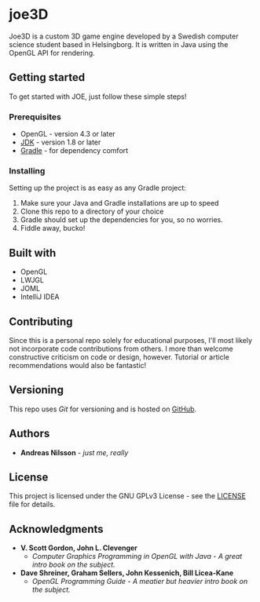 # joe3D

Joe3D is a custom 3D game engine developed by a Swedish computer science student based in Helsingborg. It is written in Java using the OpenGL API for rendering.

## Getting started

To get started with JOE, just follow these simple steps!

### Prerequisites

* OpenGL - version 4.3 or later
* [JDK](https://openjdk.java.net/install/) - version 1.8 or later
* [Gradle](https://gradle.org/install/) - for dependency comfort 

### Installing

Setting up the project is as easy as any Gradle project: 
1. Make sure your Java and Gradle installations are up to speed 
2. Clone this repo to a directory of your choice
3. Gradle should set up the dependencies for you, so no worries.
4. Fiddle away, bucko!

## Built with
* OpenGL
* LWJGL
* JOML
* IntelliJ IDEA

## Contributing

Since this is a personal repo solely for educational purposes, I'll most likely not incorporate code contributions from others. I more than welcome constructive criticism on code or design, however. Tutorial or article recommendations would also be fantastic!

## Versioning

This repo uses _Git_ for versioning and is hosted on [GitHub](https://github.com/Nilsiker/joe3d). 

## Authors

* **Andreas Nilsson** - _just me, really_

## License

This project is licensed under the GNU GPLv3 License - see the [LICENSE](LICENSE.md) file for details.

## Acknowledgments

* **V. Scott Gordon, John L. Clevenger** 
    * *Computer Graphics Programming in OpenGL with Java* - _A great intro book on the subject._
* **Dave Shreiner, Graham Sellers, John Kessenich, Bill Licea-Kane**
    * *OpenGL Programming Guide* - _A meatier but heavier intro book on the subject._
